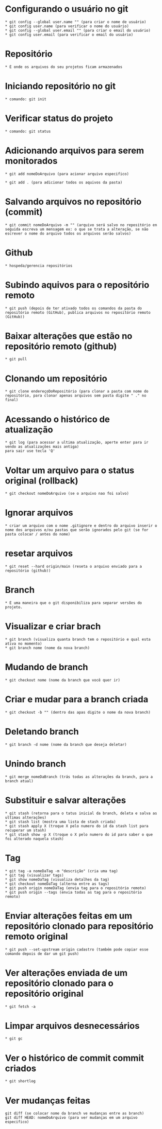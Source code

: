 # Configurando o usuário no git

    * git config --global user.name "" (para criar o nome de usuário)
    * git config user.name (para verificar o nome do usuário)
    * git config --global user.email "" (para criar o email do usuário)
    * git config user.email (para verificar o email do usuário)

# Repositório

    * É onde os arquivos do seu projetos ficam armazenados

# Iniciando repositório no git

    * comando: git init

# Verificar status do projeto

    * comando: git status

# Adicionando arquivos para serem monitorados

    * git add nomeDoArquivo (para acionar arquivo especifico)

    * git add . (para adicionar todos os aquivos da pasta)

# Salvando arquivos no repositório (commit)

    * git commit nomeDoArquivo -m "" (arquivo será salvo no repositório en seguida escreva um mensagem ex: o que se trata a alteração, se não escrever o nome do arquivo todos os arquivos serão salvos)


# Github

    * hospeda/gerencia repositórios

# Subindo aquivos para o repositório remoto

    * git push (depois de ter ativado todos os comandos da pasta do repositório remoto (GitHub), publica arquivos no repositório remoto (GitHub))

# Baixar alterações que estão no repositório remoto (github)
    * git pull
# Clonando um repositório

    * git clone endereçoDoRepositório (para clonar a pasta com nome do repositório, para clonar apenas arquivos sem pasta digite " ." no final)

# Acessando o histórico de atualização

    * git log (para acessar a ultima atualização, aperte enter para ir vendo as atualizações mais antiga)
    para sair use tecla 'Q'

# Voltar um arquivo para o status original (rollback)

    * git checkout nomeDoArquivo (se o arquivo nao foi salvo)

# Ignorar arquivos

    * criar um arquivo com o nome .gitignore e dentro do arquivo inserir o nome dos arquivos e/ou pastas que serão ignorados pelo git (se for pasta colocar / antes do nome)

# resetar arquivos

    * git reset --hard origin/main (reseta o arquivo enviado para a repositório (github))
# Branch

    * É uma maneira que o git disponibiliza para separar versões do projeto.

# Visualizar e criar brach

    * git branch (visualiza quanta branch tem o repositório e qual esta ativa no momento)
    * git branch nome (nome da nova branch)

# Mudando de branch

    * git checkout nome (nome da branch que você quer ir)

# Criar e mudar para a branch criada

    * git checkout -b "" (dentro das apas digite o nome da nova branch)

# Deletando branch

    * git branch -d nome (nome da branch que deseja deletar)
    
# Unindo branch

    * git merge nomeDaBranch (trás todas as alterações da branch, para a branch atual)

# Substituir e salvar alterações

    * git stash (retorna para o tatus inicial da branch, deleta e salva as ultimas alterações)
    * git stash list (mostra uma lista de stash criada)
    * git stash apply X (troque X pelo numero do id da stash list para recuperar um stash)
    * git stash show -p X (troque o X pelo numero do id para saber o que foi alterado naquela stash)

# Tag

    * git tag -a nomeDaTag -m "descrição" (cria uma tag)
    * git tag (visualizar tags)
    * git show nomeDaTag (visualiza detalhes da tag)
    * git checkout nomeDaTag (alterna entre as tags)
    * git push origin nomeDaTag (envia tag para o repositório remoto)
    * git push origin --tags (envia todas as tag para o repositório remoto)

# Enviar alterações feitas em um repositório clonado para repositório remoto original

    * git push --set-upstream origin cadastro (também pode copiar esse comando depois de dar um git push)

# Ver alterações enviada de um repositório clonado para o repositório original

    * git fetch -a

# Limpar arquivos desnecessários

    * git gc

# Ver o histórico de commit commit criados

    * git shortlog
# Ver mudanças feitas

    git diff (se colocar nome da branch ve mudanças entre as branch) 
    git diff HEAD: nomeDoArquivo (para ver mudanças em um arquivo especifico)
